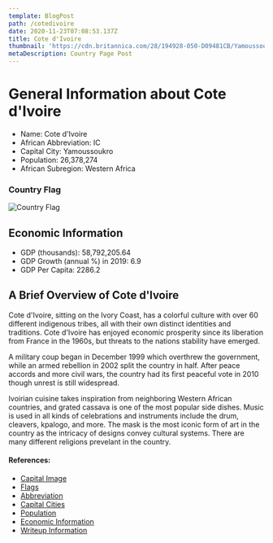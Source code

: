 ```yaml
---
template: BlogPost
path: /cotedivoire
date: 2020-11-23T07:08:53.137Z
title: Cote d'Ivoire
thumbnail: 'https://cdn.britannica.com/28/194928-050-D09481CB/Yamoussoukro-Basilica-Cote-dIvoire.jpg'
metaDescription: Country Page Post
---
```


# General Information about Cote d'Ivoire

- Name: Cote d'Ivoire
- African Abbreviation: IC
- Capital City: Yamoussoukro
- Population: 26,378,274
- African Subregion: Western Africa

### Country Flag
![Country Flag](https://raw.githubusercontent.com/hjnilsson/country-flags/master/png1000px/ci.png)

## Economic Information
 - GDP (thousands): 58,792,205.64
 - GDP Growth (annual %) in 2019: 6.9
 - GDP Per Capita: 2286.2

## A Brief Overview of Cote d'Ivoire

Cote d'Ivoire, sitting on the Ivory Coast, has a colorful culture with over 60 different indigenous tribes, all with their own distinct identities and traditions. Cote d'Ivoire has enjoyed economic prosperity since its liberation from France in the 1960s, but threats to the nations stability have emerged.

A military coup began in December 1999 which overthrew the government, while an armed rebellion in 2002 split the country in half. After peace accords and more civil wars, the country had its first peaceful vote in 2010 though unrest is still widespread.

Ivoirian cuisine takes inspiration from neighboring Western African countries, and grated cassava is one of the most popular side dishes. Music is used in all kinds of celebrations and instruments include the drum, cleavers, kpalogo, and more. The mask is the most iconic form of art in the country as the intricacy of designs convey cultural systems. There are many different religions prevelant in the country.

#### References:
- [Capital Image](https://cdn.britannica.com/28/194928-050-D09481CB/Yamoussoukro-Basilica-Cote-dIvoire.jpg)
- [Flags](https://github.com/hjnilsson/country-flags)
- [Abbreviation](https://planetarynames.wr.usgs.gov/Abbreviations)
- [Capital Cities](https://www.nationsonline.org/oneworld/capitals_africa.htm)
- [Population](https://www.worldometers.info/population/countries-in-africa-by-population/)
- [Economic Information](https://data.worldbank.org/)
- [Writeup Information](https://www.iexplore.com/articles/travel-guides/africa/cote-divoire/history-and-culture)
